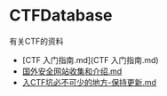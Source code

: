 # CTFDatabase
有关CTF的资料

- [CTF 入门指南.md](CTF 入门指南.md)
- [国外安全网站收集和介绍.md](国外安全网站收集和介绍.md)
- [入CTF坑必不可少的地方-保持更新.md](入CTF坑必不可少的地方-保持更新.md)